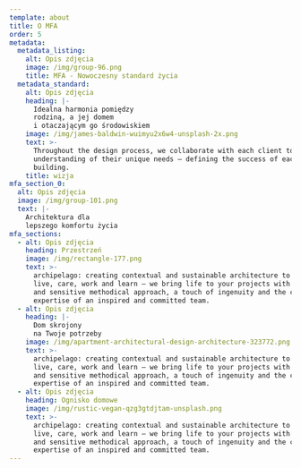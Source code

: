```yaml
---
template: about
title: O MFA
order: 5
metadata:
  metadata_listing:
    alt: Opis zdjęcia
    image: /img/group-96.png
    title: MFA - Nowoczesny standard życia
  metadata_standard:
    alt: Opis zdjęcia
    heading: |-
      Idealna harmonia pomiędzy
      rodziną, a jej domem
      i otaczającym go środowiskiem
    image: /img/james-baldwin-wuimyu2x6w4-unsplash-2x.png
    text: >-
      Throughout the design process, we collaborate with each client to gain an
      understanding of their unique needs – defining the success of each
      building.
    title: wizja
mfa_section_0:
  alt: Opis zdjęcia
  image: /img/group-101.png
  text: |-
    Architektura dla
    lepszego komfortu życia
mfa_sections:
  - alt: Opis zdjęcia
    heading: Przestrzeń
    image: /img/rectangle-177.png
    text: >-
      archipelago: creating contextual and sustainable architecture to better
      live, care, work and learn – we bring life to your projects with a unique
      and sensitive methodical approach, a touch of ingenuity and the collective
      expertise of an inspired and committed team.
  - alt: Opis zdjęcia
    heading: |-
      Dom skrojony
      na Twoje potrzeby
    image: /img/apartment-architectural-design-architecture-323772.png
    text: >-
      archipelago: creating contextual and sustainable architecture to better
      live, care, work and learn – we bring life to your projects with a unique
      and sensitive methodical approach, a touch of ingenuity and the collective
      expertise of an inspired and committed team.
  - alt: Opis zdjęcia
    heading: Ognisko domowe
    image: /img/rustic-vegan-qzg3gtdjtam-unsplash.png
    text: >-
      archipelago: creating contextual and sustainable architecture to better
      live, care, work and learn – we bring life to your projects with a unique
      and sensitive methodical approach, a touch of ingenuity and the collective
      expertise of an inspired and committed team.
---
```

